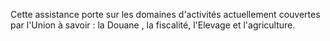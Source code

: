 Cette assistance porte sur les domaines d'activités actuellement couvertes par l'Union à savoir : la Douane , la fiscalité, l'Elevage et l'agriculture.